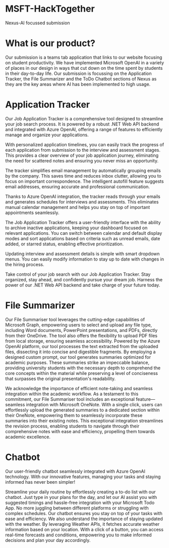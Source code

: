 # MSFT-HackTogether
Nexus-AI focussed submission

# What is our product?
Our submission is a teams tab application that links to our website focusing on student productivity.
We have implemented Microsoft OpenAI in a variety of places in our design in ways that cut down on the time spent by students in their day-to-day life.
Our submission is focussing on the Application Tracker, the File Summarizer and the ToDo Chatbot sections of Nexus as they are the key areas where AI has been implemented to high usage.

# Application Tracker
Our Job Application Tracker is a comprehensive tool designed to streamline your job search process. It is powered by a robust .NET Web API backend and integrated with Azure OpenAI, offering a range of features to efficiently manage and organize your applications.

With personalized application timelines, you can easily track the progress of each application from submission to the interview and assessment stages. This provides a clear overview of your job application journey, eliminating the need for scattered notes and ensuring you never miss an opportunity.

The tracker simplifies email management by automatically grouping emails by the company. This saves time and reduces inbox clutter, allowing you to focus on important correspondence. The intelligent autofill feature suggests email addresses, ensuring accurate and professional communication.

Thanks to Azure OpenAI integration, the tracker reads through your emails and generates schedules for interviews and assessments. This eliminates manual calendar management and helps you stay on top of important appointments seamlessly.

The Job Application Tracker offers a user-friendly interface with the ability to archive inactive applications, keeping your dashboard focused on relevant applications. You can switch between calendar and default display modes and sort applications based on criteria such as unread emails, date added, or starred status, enabling effective prioritization.

Updating interview and assessment details is simple with smart dropdown menus. You can easily modify information to stay up to date with changes in the hiring process.

Take control of your job search with our Job Application Tracker. Stay organized, stay ahead, and confidently pursue your dream job. Harness the power of our .NET Web API backend and take charge of your future today.

# File Summarizer
Our File Summariser tool leverages the cutting-edge capabilities of Microsoft Graph, empowering users to select and upload any file type, including Word documents, PowerPoint presentations, and PDFs, directly from their OneDrive. The tool also offers the flexibility to upload PDF files from local storage, ensuring seamless accessibility. Powered by the Azure OpenAI platform, our tool processes the text extracted from the uploaded files, dissecting it into concise and digestible fragments. By employing a designed custom prompt, our tool generates summaries optimized for academic purposes. These summaries strike an impeccable balance, providing university students with the necessary depth to comprehend the core concepts within the material while preserving a level of conciseness that surpasses the original presentation's readability.

We acknowledge the importance of efficient note-taking and seamless integration within the academic workflow. As a testament to this commitment, our File Summariser tool includes an exceptional feature—seamless integration with Microsoft OneNote. With a single click, users can effortlessly upload the generated summaries to a dedicated section within their OneNote, empowering them to seamlessly incorporate these summaries into their existing notes. This exceptional integration streamlines the revision process, enabling students to navigate through their comprehensive notes with ease and efficiency, propelling them towards academic excellence.


# Chatbot
Our user-friendly chatbot seamlessly integrated with Azure OpenAI technology. With our innovative features, managing your tasks and staying informed has never been simpler! 

Streamline your daily routine by effortlessly creating a to-do list with our chatbot. Just type in your plans for the day, and let our AI assist you with suggested timings and hassle-free integration with your Microsoft Todo App. No more juggling between different platforms or struggling with complex schedules. Our chatbot ensures you stay on top of your tasks with ease and efficiency. We also understand the importance of staying updated with the weather. By leveraging Weather APIs, it fetches accurate weather information based on your location. With a click of a button, you can access real-time forecasts and conditions, empowering you to make informed decisions and plan your day accordingly.
